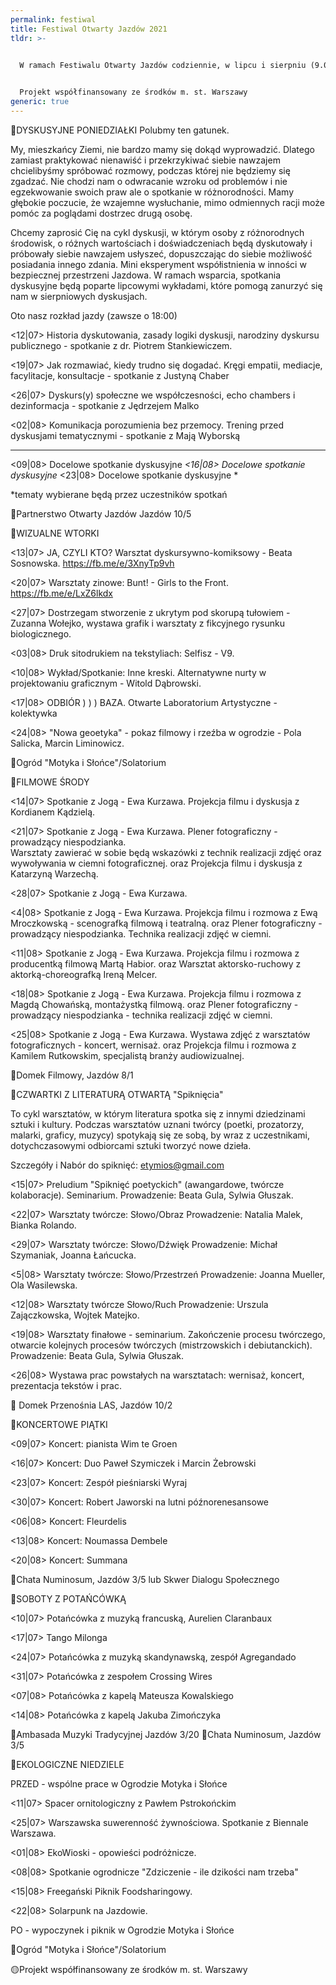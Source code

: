 ```yaml
---
permalink: festiwal
title: Festiwal Otwarty Jazdów 2021
tldr: >-
  

  W ramach Festiwalu Otwarty Jazdów codziennie, w lipcu i sierpniu (9.07-26.08), będziecie mogły i mogli korzystać z dużej dawki dobra, sztuki, rozmów i kulinarnych doznań. Coś dla siebie znajdą kinomanki, miłośnicy dyskusji, amatorzy literatury, wielbicielki muzyki, mistrzowie parkietu, aktywistki - słowem, wszyscy! Również ci, którzy po prostu będą potrzebować odpoczynku wśród natury i w miłej atmosferze.


  Projekt współfinansowany ze środków m. st. Warszawy
generic: true
---
```

<!--StartFragment-->



💬DYSKUSYJNE PONIEDZIAŁKI
Polubmy ten gatunek.

My, mieszkańcy Ziemi, nie bardzo mamy się dokąd wyprowadzić. Dlatego zamiast praktykować nienawiść i przekrzykiwać siebie nawzajem chcielibyśmy spróbować rozmowy, podczas której nie będziemy się zgadzać. Nie chodzi nam o odwracanie wzroku od problemów i nie egzekwowanie swoich praw ale o spotkanie w różnorodności. Mamy głębokie poczucie, że wzajemne wysłuchanie, mimo odmiennych racji może pomóc za poglądami dostrzec drugą osobę. 

Chcemy zaprosić Cię na cykl dyskusji, w którym osoby z różnorodnych środowisk, o różnych wartościach i doświadczeniach będą dyskutowały i próbowały siebie nawzajem usłyszeć, dopuszczając do siebie możliwość posiadania innego zdania. Mini eksperyment współistnienia w inności w bezpiecznej przestrzeni Jazdowa. 
W ramach wsparcia, spotkania dyskusyjne będą poparte lipcowymi wykładami, które pomogą zanurzyć się nam w sierpniowych dyskusjach.

Oto nasz rozkład jazdy (zawsze o 18:00)

<12|07> Historia dyskutowania, zasady logiki dyskusji, narodziny dyskursu publicznego - spotkanie z dr. Piotrem Stankiewiczem. 

<19|07> Jak rozmawiać, kiedy trudno się dogadać. Kręgi empatii, mediacje, facylitacje, konsultacje - spotkanie z Justyną Chaber 

<26|07> Dyskurs(y) społeczne we współczesności, echo chambers i dezinformacja - spotkanie z Jędrzejem Malko 

<02|08> Komunikacja porozumienia bez przemocy. Trening przed dyskusjami tematycznymi - spotkanie z Mają Wyborską 

- - -

<09|08> Docelowe spotkanie dyskusyjne
*<16|08> Docelowe spotkanie dyskusyjne*
<23|08> Docelowe spotkanie dyskusyjne *

\*tematy wybierane będą przez uczestników spotkań

🏡Partnerstwo Otwarty Jazdów
Jazdów 10/5

🔻WIZUALNE WTORKI

<13|07> JA, CZYLI KTO? Warsztat dyskursywno-komiksowy - Beata Sosnowska.
https://fb.me/e/3XnyTp9vh

<20|07> Warsztaty zinowe: Bunt! - Girls to the Front.
https://fb.me/e/LxZ6lkdx

<27|07> Dostrzegam stworzenie z ukrytym pod skorupą tułowiem - Zuzanna Wołejko, wystawa grafik i warsztaty z fikcyjnego rysunku biologicznego.

<03|08> Druk sitodrukiem na tekstyliach: Selfisz - V9.

<10|08> Wykład/Spotkanie: Inne kreski. Alternatywne nurty w projektowaniu graficznym - Witold Dąbrowski.

<17|08> ODBIÓR ) ) ) BAZA. Otwarte Laboratorium Artystyczne - kolektywka

<24|08> "Nowa geoetyka" - pokaz filmowy i rzeźba w ogrodzie - Pola Salicka, Marcin Liminowicz.

🏡Ogród "Motyka i Słońce"/Solatorium

🎥FILMOWE ŚRODY

<14|07> Spotkanie z Jogą - Ewa Kurzawa.
Projekcja filmu i dyskusja z Kordianem Kądzielą.

<21|07> Spotkanie z Jogą - Ewa Kurzawa.
Plener fotograficzny - prowadzący niespodzianka.\
Warsztaty zawierać w sobie
będą wskazówki z technik realizacji zdjęć oraz wywoływania w ciemni fotograficznej.
oraz Projekcja filmu i dyskusja z Katarzyną Warzechą.

<28|07> Spotkanie z Jogą - Ewa Kurzawa.

<4|08> Spotkanie z Jogą - Ewa Kurzawa. 
Projekcja filmu i rozmowa z Ewą Mroczkowską - scenografką filmową i teatralną.
oraz Plener fotograficzny - prowadzący niespodzianka. Technika realizacji zdjęć w ciemni. 

<11|08> Spotkanie z Jogą - Ewa Kurzawa. 
Projekcja filmu i rozmowa z producentką filmową Martą Habior.
oraz Warsztat aktorsko-ruchowy z aktorką-choreografką Ireną Melcer. 

<18|08> Spotkanie z Jogą - Ewa Kurzawa. Projekcja filmu i rozmowa z Magdą Chowańską, montażystką filmową.
oraz Plener fotograficzny - prowadzący niespodzianka - technika realizacji zdjęć w ciemni.

<25|08> Spotkanie z Jogą - Ewa Kurzawa.
Wystawa zdjęć z warsztatów fotograficznych - koncert, wernisaż.
oraz Projekcja filmu i rozmowa z Kamilem Rutkowskim, specjalistą branży audiowizualnej.

🏡Domek Filmowy, Jazdów 8/1

📖CZWARTKI Z LITERATURĄ OTWARTĄ
"Spiknięcia"

To cykl warsztatów, w którym literatura spotka się z innymi dziedzinami sztuki i kultury. Podczas warsztatów uznani twórcy (poetki, prozatorzy, malarki, graficy, muzycy) spotykają się ze sobą, by wraz z uczestnikami, dotychczasowymi odbiorcami sztuki tworzyć nowe dzieła.

Szczegóły i Nabór do spiknięć: etymios@gmail.com

<15|07> Preludium "Spiknięć
poetyckich" (awangardowe, twórcze kolaboracje). 
Seminarium. 
Prowadzenie: Beata Gula, Sylwia Głuszak.

<22|07> Warsztaty twórcze: Słowo/Obraz 
Prowadzenie: Natalia Malek, Bianka Rolando.

<29|07> Warsztaty twórcze: Słowo/Dźwięk
Prowadzenie: Michał Szymaniak, Joanna Łańcucka.

<5|08> Warsztaty twórcze: Słowo/Przestrzeń 
Prowadzenie: Joanna Mueller, Ola Wasilewska.

<12|08> Warsztaty twórcze Słowo/Ruch 
Prowadzenie: Urszula Zajączkowska, Wojtek Matejko.

<19|08> Warsztaty finałowe - seminarium. Zakończenie procesu twórczego, otwarcie
kolejnych procesów twórczych (mistrzowskich i debiutanckich). Prowadzenie: Beata Gula, Sylwia
Głuszak.

<26|08> Wystawa prac powstałych na warsztatach: wernisaż, koncert, prezentacja tekstów i prac.

🏡 Domek Przenośnia LAS, Jazdów 10/2

🎻KONCERTOWE PIĄTKI

<09|07> Koncert: pianista Wim te Groen

<16|07> Koncert: Duo Paweł Szymiczek i Marcin Żebrowski 

<23|07> Koncert: Zespół pieśniarski Wyraj

<30|07> Koncert: Robert Jaworski na lutni późnorenesansowe

<06|08> Koncert: Fleurdelis

<13|08> Koncert: Noumassa Dembele

<20|08> Koncert: Summana

🏡Chata Numinosum, Jazdów 3/5
lub Skwer Dialogu Społecznego

🕺SOBOTY Z POTAŃCÓWKĄ

<10|07> Potańcówka z muzyką francuską, Aurelien Claranbaux

<17|07> Tango Milonga

<24|07> Potańcówka z muzyką skandynawską, zespół Agregandado

<31|07> Potańcówka z zespołem Crossing Wires

<07|08> Potańcówka z kapelą Mateusza Kowalskiego

<14|08> Potańcówka z kapelą Jakuba Zimończyka

🏡Ambasada Muzyki Tradycyjnej 
Jazdów 3/20
🏡Chata Numinosum, Jazdów 3/5

🌳EKOLOGICZNE NIEDZIELE

PRZED - wspólne prace w Ogrodzie Motyka i Słońce

<11|07> Spacer ornitologiczny z Pawłem Pstrokońckim

<25|07> Warszawska suwerenność żywnościowa. Spotkanie z Biennale Warszawa.

<01|08> EkoWioski - opowieści podróżnicze.

<08|08> Spotkanie ogrodnicze "Zdziczenie - ile dzikości nam trzeba"

<15|08> Freegański Piknik Foodsharingowy.

<22|08> Solarpunk na Jazdowie.

PO - wypoczynek i piknik w Ogrodzie Motyka i Słońce

🏡Ogród "Motyka i Słońce"/Solatorium

🟡Projekt współfinansowany ze środków m. st. Warszawy 

<!--EndFragment-->